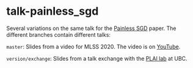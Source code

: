 # talk-painless_sgd

Several variations on the same talk for the [Painless SGD](arxiv.org/abs/1905.09997) paper. The different branches contain different talks:

`master`: Slides from a video for MLSS 2020. The video is on [YouTube](https://www.youtube.com/watch?v=IchhE4JXLE4).

`version/exchange`: Slides from a talk exchange with the [PLAI lab](https://plai.cs.ubc.ca/) at UBC.
